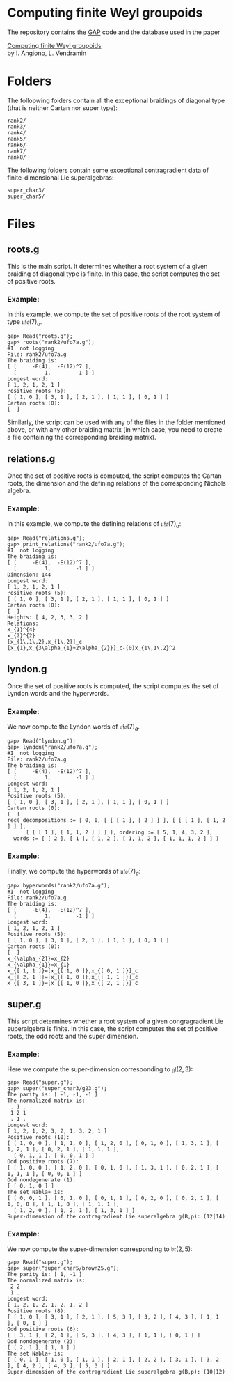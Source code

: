 # Computing finite Weyl groupoids

The repository contains the [GAP](https://www.gap-system.org) code and the database used in the paper

[Computing finite Weyl groupoids]()  
by I. Angiono, L. Vendramin  

Folders
=======
The follopwing folders contain all the exceptional braidings of diagonal type
(that is neither Cartan nor super type): 

```
rank2/
rank3/ 
rank4/
rank5/
rank6/
rank7/
rank8/
```

The following folders contain some exceptional 
contragradient data of finite-dimensional Lie superalgebras:

```
super_char3/
super_char5/
```

Files
=====

roots.g 
-------
This is the main script. It determines whether a root system of a given
braiding of diagonal type is finite. In this case, the script computes the set
of positive roots. 

### Example:
In this example, we compute the set of positive roots
of the root system of type $\mathfrak{ufo}(7)_a$. 

```
gap> Read("roots.g");
gap> roots("rank2/ufo7a.g");
#I  not logging
File: rank2/ufo7a.g
The braiding is:
[ [     -E(4),  -E(12)^7 ],
  [         1,        -1 ] ]
Longest word:
[ 1, 2, 1, 2, 1 ]
Positive roots (5):
[ [ 1, 0 ], [ 3, 1 ], [ 2, 1 ], [ 1, 1 ], [ 0, 1 ] ]
Cartan roots (0):
[  ]
```
Similarly, the script can be used with any of the files in the folder mentioned
above, or with any other braiding matrix (in which case, you need to create a
file containing the corresponding braiding matrix).

relations.g 
-----------
Once the set of positive roots is computed, the script computes the Cartan
roots, the dimension and the defining relations of the corresponding Nichols
algebra.

### Example:
In this example, we compute the defining relations of $\mathfrak{ufo}(7)_a$:
```
gap> Read("relations.g");
gap> print_relations("rank2/ufo7a.g");
#I  not logging
The braiding is:
[ [     -E(4),  -E(12)^7 ],
  [         1,        -1 ] ]
Dimension: 144
Longest word:
[ 1, 2, 1, 2, 1 ]
Positive roots (5):
[ [ 1, 0 ], [ 3, 1 ], [ 2, 1 ], [ 1, 1 ], [ 0, 1 ] ]
Cartan roots (0):
[  ]
Heights: [ 4, 2, 3, 3, 2 ]
Relations:
x_{1}^{4}
x_{2}^{2}
[x_{1\,1\,2},x_{1\,2}]_c
[x_{1},x_{3\alpha_{1}+2\alpha_{2}}]_c-(0)x_{1\,1\,2}^2
```
lyndon.g
-------
Once the set of positive roots is computed, the script computes
the set of Lyndon words and the hyperwords. 

### Example: 
We now compute the Lyndon words of $\mathfrak{ufo}(7)_a$.
```
gap> Read("lyndon.g");
gap> lyndon("rank2/ufo7a.g");
#I  not logging
File: rank2/ufo7a.g
The braiding is:
[ [     -E(4),  -E(12)^7 ],
  [         1,        -1 ] ]
Longest word:
[ 1, 2, 1, 2, 1 ]
Positive roots (5):
[ [ 1, 0 ], [ 3, 1 ], [ 2, 1 ], [ 1, 1 ], [ 0, 1 ] ]
Cartan roots (0):
[  ]
rec( decompositions := [ 0, 0, [ [ [ 1 ], [ 2 ] ] ], [ [ [ 1 ], [ 1, 2 ] ] ],
      [ [ [ 1 ], [ 1, 1, 2 ] ] ] ], ordering := [ 5, 1, 4, 3, 2 ],
  words := [ [ 2 ], [ 1 ], [ 1, 2 ], [ 1, 1, 2 ], [ 1, 1, 1, 2 ] ] )
```
### Example: 
Finally, we compute the hyperwords of $\mathfrak{ufo}(7)_a$:
```
gap> hyperwords("rank2/ufo7a.g");
#I  not logging
File: rank2/ufo7a.g
The braiding is:
[ [     -E(4),  -E(12)^7 ],
  [         1,        -1 ] ]
Longest word:
[ 1, 2, 1, 2, 1 ]
Positive roots (5):
[ [ 1, 0 ], [ 3, 1 ], [ 2, 1 ], [ 1, 1 ], [ 0, 1 ] ]
Cartan roots (0):
[  ]
x_{\alpha_{2}}=x_{2}
x_{\alpha_{1}}=x_{1}
x_{[ 1, 1 ]}=[x_{[ 1, 0 ]},x_{[ 0, 1 ]}]_c
x_{[ 2, 1 ]}=[x_{[ 1, 0 ]},x_{[ 1, 1 ]}]_c
x_{[ 3, 1 ]}=[x_{[ 1, 0 ]},x_{[ 2, 1 ]}]_c
```
super.g
-------
This script determines whether a root system of a given congragradient Lie
superalgebra is finite. In this case, the script computes the set of positive
roots, the odd roots and the super dimension. 

### Example: 
Here we compute the super-dimension corresponding to $\mathfrak{gl}(2,3)$:
```
gap> Read("super.g");
gap> super("super_char3/g23.g");
The parity is: [ -1, -1, -1 ]
The normalized matrix is:
 . 1 .
 1 2 1
 . 1 .
Longest word:
[ 1, 2, 1, 2, 3, 2, 1, 3, 2, 1 ]
Positive roots (10):
[ [ 1, 0, 0 ], [ 1, 1, 0 ], [ 1, 2, 0 ], [ 0, 1, 0 ], [ 1, 3, 1 ], [ 1, 2, 1 ], [ 0, 2, 1 ], [ 1, 1, 1 ],
  [ 0, 1, 1 ], [ 0, 0, 1 ] ]
Odd positive roots (7):
[ [ 1, 0, 0 ], [ 1, 2, 0 ], [ 0, 1, 0 ], [ 1, 3, 1 ], [ 0, 2, 1 ], [ 1, 1, 1 ], [ 0, 0, 1 ] ]
Odd nondegenerate (1):
[ [ 0, 1, 0 ] ]
The set Nabla+ is:
[ [ 0, 0, 1 ], [ 0, 1, 0 ], [ 0, 1, 1 ], [ 0, 2, 0 ], [ 0, 2, 1 ], [ 1, 0, 0 ], [ 1, 1, 0 ], [ 1, 1, 1 ],
  [ 1, 2, 0 ], [ 1, 2, 1 ], [ 1, 3, 1 ] ]
Super-dimension of the contragradient Lie superalgebra g(B,p): (12|14)
```
### Example:
We now compute the super-dimension corresponding to $\mathfrak{br}(2,5)$: 
```
gap> Read("super.g");
gap> super("super_char5/brown25.g");
The parity is: [ 1, -1 ]
The normalized matrix is:
 2 2
 1 .
Longest word:
[ 1, 2, 1, 2, 1, 2, 1, 2 ]
Positive roots (8):
[ [ 1, 0 ], [ 3, 1 ], [ 2, 1 ], [ 5, 3 ], [ 3, 2 ], [ 4, 3 ], [ 1, 1 ], [ 0, 1 ] ]
Odd positive roots (6):
[ [ 3, 1 ], [ 2, 1 ], [ 5, 3 ], [ 4, 3 ], [ 1, 1 ], [ 0, 1 ] ]
Odd nondegenerate (2):
[ [ 2, 1 ], [ 1, 1 ] ]
The set Nabla+ is:
[ [ 0, 1 ], [ 1, 0 ], [ 1, 1 ], [ 2, 1 ], [ 2, 2 ], [ 3, 1 ], [ 3, 2 ], [ 4, 2 ], [ 4, 3 ], [ 5, 3 ] ]
Super-dimension of the contragradient Lie superalgebra g(B,p): (10|12)
```

